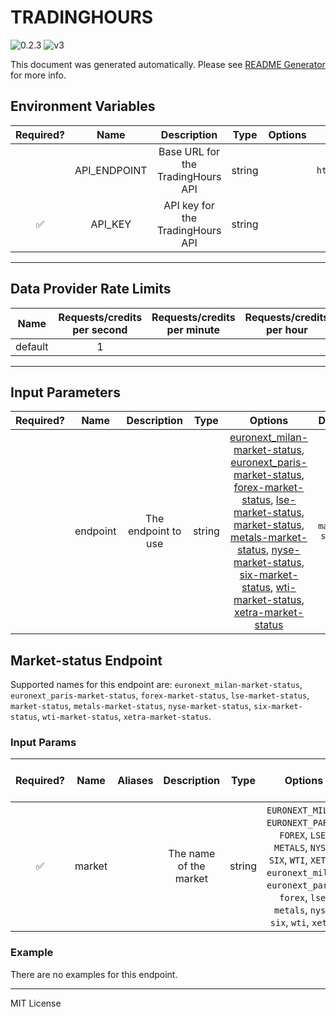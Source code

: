 # TRADINGHOURS

![0.2.3](https://img.shields.io/github/package-json/v/smartcontractkit/external-adapters-js?filename=packages/sources/tradinghours/package.json) ![v3](https://img.shields.io/badge/framework%20version-v3-blueviolet)

This document was generated automatically. Please see [README Generator](../../scripts#readme-generator) for more info.

## Environment Variables

| Required? |     Name     |            Description            |  Type  | Options |            Default             |
| :-------: | :----------: | :-------------------------------: | :----: | :-----: | :----------------------------: |
|           | API_ENDPOINT | Base URL for the TradingHours API | string |         | `https://api.tradinghours.com` |
|    ✅     |   API_KEY    | API key for the TradingHours API  | string |         |                                |

---

## Data Provider Rate Limits

|  Name   | Requests/credits per second | Requests/credits per minute | Requests/credits per hour | Note |
| :-----: | :-------------------------: | :-------------------------: | :-----------------------: | :--: |
| default |              1              |                             |                           |      |

---

## Input Parameters

| Required? |   Name   |     Description     |  Type  |                                                                                                                                                                                                                                               Options                                                                                                                                                                                                                                                |     Default     |
| :-------: | :------: | :-----------------: | :----: | :--------------------------------------------------------------------------------------------------------------------------------------------------------------------------------------------------------------------------------------------------------------------------------------------------------------------------------------------------------------------------------------------------------------------------------------------------------------------------------------------------: | :-------------: |
|           | endpoint | The endpoint to use | string | [euronext_milan-market-status](#market-status-endpoint), [euronext_paris-market-status](#market-status-endpoint), [forex-market-status](#market-status-endpoint), [lse-market-status](#market-status-endpoint), [market-status](#market-status-endpoint), [metals-market-status](#market-status-endpoint), [nyse-market-status](#market-status-endpoint), [six-market-status](#market-status-endpoint), [wti-market-status](#market-status-endpoint), [xetra-market-status](#market-status-endpoint) | `market-status` |

## Market-status Endpoint

Supported names for this endpoint are: `euronext_milan-market-status`, `euronext_paris-market-status`, `forex-market-status`, `lse-market-status`, `market-status`, `metals-market-status`, `nyse-market-status`, `six-market-status`, `wti-market-status`, `xetra-market-status`.

### Input Params

| Required? |  Name  | Aliases |      Description       |  Type  |                                                                                         Options                                                                                          | Default | Depends On | Not Valid With |
| :-------: | :----: | :-----: | :--------------------: | :----: | :--------------------------------------------------------------------------------------------------------------------------------------------------------------------------------------: | :-----: | :--------: | :------------: |
|    ✅     | market |         | The name of the market | string | `EURONEXT_MILAN`, `EURONEXT_PARIS`, `FOREX`, `LSE`, `METALS`, `NYSE`, `SIX`, `WTI`, `XETRA`, `euronext_milan`, `euronext_paris`, `forex`, `lse`, `metals`, `nyse`, `six`, `wti`, `xetra` |         |            |                |

### Example

There are no examples for this endpoint.

---

MIT License
